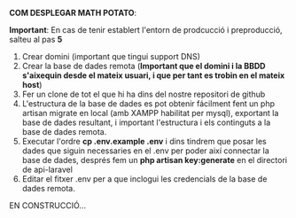 **COM DESPLEGAR MATH POTATO**:

**Important**: En cas de tenir establert l'entorn de prodcucció i preproducció, salteu al pas **5**

1. Crear domini (important que tingui support DNS)
2. Crear la base de dades remota (**Important que el domini i la BBDD s'aixequin desde el mateix usuari, i que per tant es trobin en el mateix host**)
3. Fer un clone de  tot el que hi ha dins del nostre repositori de github
4. L'estructura de la base de dades es pot obtenir fácilment fent un php artisan migrate en local (amb XAMPP habilitat per mysql), exportant la base de dades resultant, i important l'estructura i els continguts a la base de dades remota.
5. Executar l'ordre **cp .env.example .env** i dins tindrem que posar les dades que siguin necessaries en el .env per poder així connectar la base de dades, després fem un **php artisan key:generate** en el directori de api-laravel
4. Editar el fitxer .env per a que inclogui les credencials de la base de dades remota.

EN CONSTRUCCIÓ...
